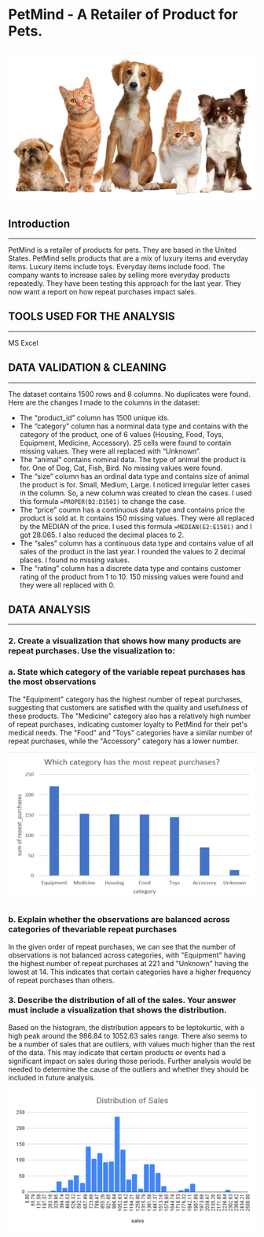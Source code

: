# PetMind - A Retailer of Product for Pets.
![](pet.jpg)
-----
## Introduction
------
PetMind is a retailer of products for pets. They are based in the United States. PetMind sells products that are a mix of luxury items and everyday items. Luxury items include toys. Everyday items include food. The company wants to increase sales by selling more everyday products repeatedly. They have been testing this approach for the last year. They now want a report on how repeat purchases impact sales.

## TOOLS USED FOR THE ANALYSIS
------
MS Excel

## DATA VALIDATION & CLEANING
------
The dataset contains 1500 rows and 8 columns. No duplicates were found. Here are the changes I made to the columns in the dataset:

- The “product_id” column has 1500 unique ids.
- The “category” column has a norminal data type and contains with the category of the product, one of 6 values (Housing, Food, Toys, Equipment, Medicine, Accessory). 25 cells were found to contain missing values. They were all replaced with “Unknown”.
- The “animal” contains nominal data. The type of animal the product is for. One of Dog, Cat, Fish, Bird. No missing values were found.
- The “size” column has an ordinal data type and contains size of animal the product is for. Small, Medium, Large. I noticed irregular letter cases in the column. So, a new column was created to clean the cases. I used this formula `=PROPER(D2:D1501)` to change the case.
- The “price” coumn has a continuous data type and contains price the product is sold at. It contains 150 missing values. They were all replaced by the MEDIAN of the price. I used this formula `=MEDIAN(E2:E1501)` and I got 28.065. I also reduced the decimal places to 2.
- The “sales” column has a continuous data type and contains value of all sales of the product in the last year. I rounded the values to 2 decimal places. I found no missing values.
- The “rating” column has a discrete data type and contains customer rating of the product from 1 to 10. 150 missing values were found and they were all replaced with 0.

## DATA ANALYSIS
------
### 2. Create a visualization that shows how many products are repeat purchases. Use the visualization to:

### a. State which category of the variable repeat purchases has the most observations

The "Equipment" category has the highest number of repeat purchases, suggesting that customers are satisfied with the quality and usefulness of these products. The "Medicine" category also has a relatively high number of repeat purchases, indicating customer loyalty to PetMind for their pet's medical needs. The "Food" and "Toys" categories have a similar number of repeat purchases, while the "Accessory" category has a lower number.

![](repeat_purchases.jpg)

### b. Explain whether the observations are balanced across categories of thevariable repeat purchases

In the given order of repeat purchases, we can see that the number of observations is not balanced across categories, with "Equipment" having the highest number of repeat purchases at 221 and "Unknown" having the lowest at 14. This indicates that certain categories have a higher frequency of repeat purchases than others.

### 3. Describe the distribution of all of the sales. Your answer must include a visualization that shows the distribution.

Based on the histogram, the distribution appears to be leptokurtic, with a high peak around the 986.84 to 1052.63 sales range. There also seems to be a number of sales that are outliers, with values much higher than the rest of the data. This may indicate that certain products or events had a significant impact on sales during those periods. Further analysis would be needed to determine the cause of the outliers and whether they should be included in future analysis.

![](distribution_of_sales.jpg)
